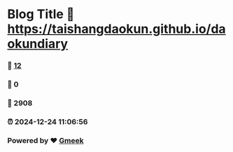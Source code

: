 # Blog Title :link: https://taishangdaokun.github.io/daokundiary 
### :page_facing_up: [12](https://taishangdaokun.github.io/daokundiary/tag.html) 
### :speech_balloon: 0 
### :hibiscus: 2908 
### :alarm_clock: 2024-12-24 11:06:56 
### Powered by :heart: [Gmeek](https://github.com/Meekdai/Gmeek)
